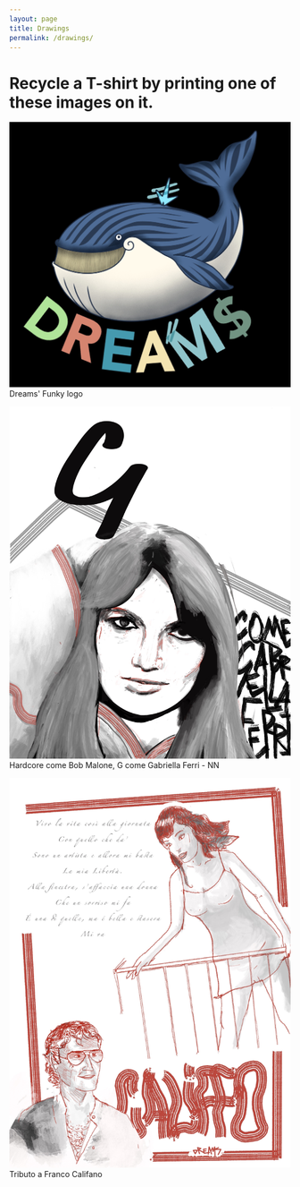```yaml
---
layout: page
title: Drawings
permalink: /drawings/
---
```


# Recycle a T-shirt by printing one of these images on it.


![Dreams Whale](/assets/dreams_whale.jpeg)
Dreams' Funky logo


![Gabriella Ferri](/assets/G.jpeg)
Hardcore come Bob Malone, G come Gabriella Ferri - NN


![Franco Califano](/assets/califfo.jpeg)
Tributo a Franco Califano
